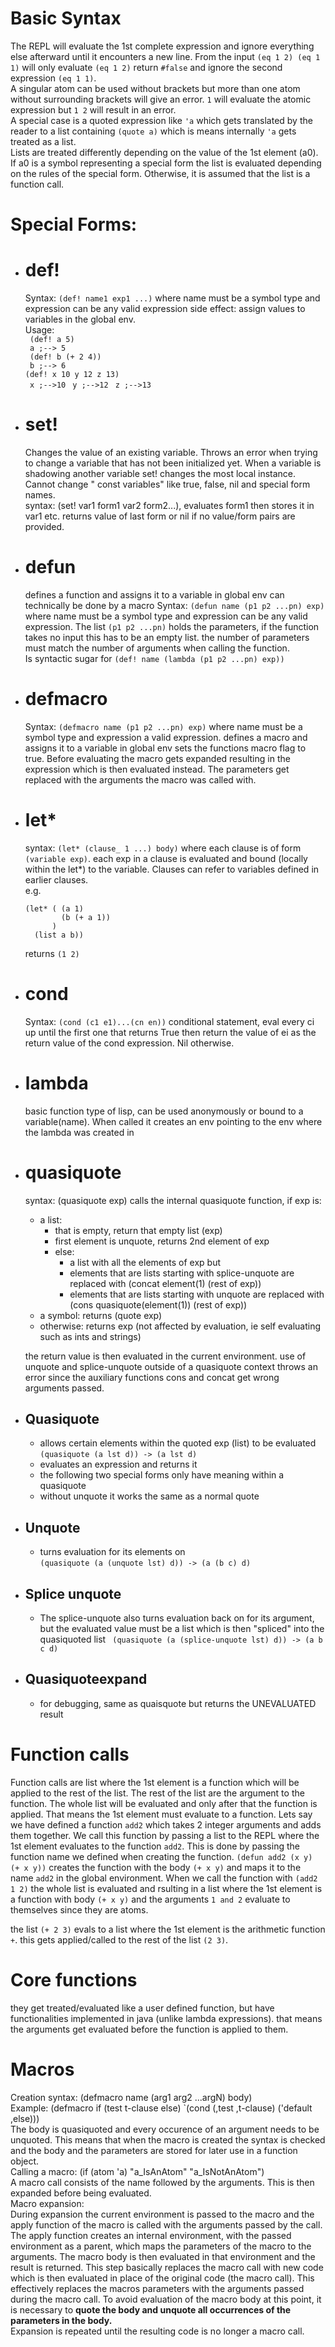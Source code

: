 # Basic Syntax

The REPL will evaluate the 1st complete expression and ignore everything else afterward until it encounters a new line.
From the input `(eq 1 2) (eq 1 1)` will only evaluate `(eq 1 2)` return `#false` and ignore the second
expression `(eq 1 1)`.  
A singular atom can be used without brackets but more than one atom without surrounding brackets will give an error. `1`
will evaluate the atomic expression but `1 2` will result in an error.  
A special case is a quoted expression like `'a` which gets translated by the reader to a list containing `(quote a)`
which is means internally `'a` gets treated as a list.  
Lists are treated differently depending on the value of the 1st element (a0). If a0 is a symbol representing a special
form the list is evaluated depending on the rules of the special form. Otherwise, it is assumed that the list is a
function call.

# Special Forms:

- # def!
  Syntax: `(def! name1 exp1 ...)` where name must be a symbol type and expression can be any valid expression side
  effect: assign values to variables in the global env.  
  Usage:  
  ` (def! a 5)`  
  ` a ;--> 5`  
  ` (def! b (+ 2 4))`  
  ` b ;--> 6`  
  `(def! x 10 y 12 z 13)`  
  ` x ;-->10`
  ` y ;-->12`
  ` z ;-->13`
- # set!
  Changes the value of an existing variable. Throws an error when trying to change a variable that has not been
  initialized yet. When a variable is shadowing another variable set! changes the most local instance. Cannot change "
  const variables" like true, false, nil and special form names.  
  syntax: (set! var1 form1 var2 form2...), evaluates form1 then stores it in var1 etc. returns value of last form or nil
  if no value/form pairs are provided.
- # defun
  defines a function and assigns it to a variable in global env can technically be done by a macro
  Syntax: `(defun name (p1 p2 ...pn) exp)` where name must be a symbol type and expression can be any valid expression.
  The list `(p1 p2 ...pn)` holds the parameters, if the function takes no input this has to be an empty list. the number
  of parameters must match the number of arguments when calling the function.  
  Is syntactic sugar for `(def! name (lambda (p1 p2 ...pn) exp))`
- # defmacro
  Syntax: `(defmacro name (p1 p2 ...pn) exp)` where name must be a symbol type and expression a valid expression.
  defines a macro and assigns it to a variable in global env sets the functions macro flag to true. Before evaluating
  the macro gets expanded resulting in the expression which is then evaluated instead. The parameters get replaced with
  the arguments the macro was called with.
- # let*
  syntax: `(let* (clause_ 1 ...) body)` where each clause is of form `(variable exp)`. each exp in a clause is evaluated
  and bound (locally within the let*) to the variable. Clauses can refer to variables defined in earlier clauses.  
  e.g.
  ```
  (let* ( (a 1)  
          (b (+ a 1))
        )
    (list a b))
  ```
  returns `(1 2)`

- # cond

  Syntax: `(cond (c1 e1)...(cn en))`
  conditional statement, eval every ci up until the first one that returns True then return the value of ei as the return
  value of the cond expression. Nil otherwise.

- # lambda
  basic function type of lisp, can be used anonymously or bound to a variable(name). When called it creates an env
  pointing to the env where the lambda was created in

- # quasiquote
  syntax: (quasiquote exp)
  calls the internal quasiquote function, if exp is:
    - a list:
        - that is empty, return that empty list (exp)
        - first element is unquote, returns 2nd element of exp
        - else:
            - a list with all the elements of exp but
            - elements that are lists starting with splice-unquote are replaced with (concat element(1) (rest of exp))
            - elements that are lists starting with unquote are replaced with (cons quasiquote(element(1)) (rest of
              exp))
    - a symbol: returns (quote exp)
    - otherwise: returns exp (not affected by evaluation, ie self evaluating such as ints and strings)

  the return value is then evaluated in the current environment. use of unquote and splice-unquote outside of a
  quasiquote context throws an error since the auxiliary functions cons and concat get wrong arguments passed.

- ## Quasiquote
    - allows certain elements within the quoted exp (list) to be evaluated
      `(quasiquote (a lst d)) -> (a lst d)`
    - evaluates an expression and returns it
    - the following two special forms only have meaning within a quasiquote
    - without unquote it works the same as a normal quote
- ## Unquote
    - turns evaluation for its elements on  
      `(quasiquote (a (unquote lst) d)) -> (a (b c) d)`

- ## Splice unquote
    - The splice-unquote also turns evaluation back on for its argument, but the evaluated value must be a list which is
      then "spliced" into the quasiquoted list
      ` (quasiquote (a (splice-unquote lst) d)) -> (a b c d)`
- ## Quasiquoteexpand
    - for debugging, same as quaisquote but returns the UNEVALUATED result

# Function calls

Function calls are list where the 1st element is a function which will be applied to the rest of the list. The rest of
the list are the argument to the function. The whole list will be evaluated and only after that the function is applied.
That means the 1st element must evaluate to a function. Lets say we have defined a function `add2` which takes 2 integer
arguments and adds them together. We call this function by passing a list to the REPL where the 1st element evaluates to
the function `add2`. This is done by passing the function name we defined when creating the function.
`(defun add2 (x y) (+ x y))` creates the function with the body `(+ x y)` and maps it to the name `add2`
in the global environment. When we call the function with `(add2 1 2)` the whole list is evaluated and rsulting in a
list where the 1st element is a function with body `(+ x y)` and the arguments `1 and 2`
evaluate to themselves since they are atoms.

the list `(+ 2 3)` evals to a list where the 1st element is the arithmetic function `+`. this gets applied/called to the
rest of the list `(2 3)`.

# Core functions

they get treated/evaluated like a user defined function, but have functionalities implemented in java (unlike lambda
expressions). that means the arguments get evaluated before the function is applied to them.

# Macros

Creation syntax: (defmacro name (arg1 arg2 ...argN) body)  
Example: (defmacro if (test t-clause else) `(cond (,test ,t-clause) ('default ,else)))  
The body is quasiquoted and every occurence of an argument needs to be unquoted. This means that when the macro is
created the syntax is checked and the body and the parameters are stored for later use in a function object.    
Calling a macro: (if (atom 'a) "a_IsAnAtom" "a_IsNotAnAtom")  
A macro call consists of the name followed by the arguments. This is then expanded before being evaluated.  
Macro expansion:  
During expansion the current environment is passed to the macro and the apply function of the macro is called with the
arguments passed by the call. The apply function creates an internal environment, with the passed environment as a
parent, which maps the parameters of the macro to the arguments. The macro body is then evaluated in that environment
and the result is returned. This step basically replaces the macro call with new code which is then evaluated in place
of the original code (the macro call). This effectively replaces the macros parameters with the arguments passed during
the macro call. To avoid evaluation of the macro body at this point, it is necessary to **quote the body and unquote all
occurrences of the parameters in the body.**  
Expansion is repeated until the resulting code is no longer a macro call.